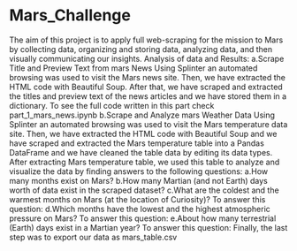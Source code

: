 # Mars_Challenge
The aim of this project is to apply full web-scraping for the mission to Mars by collecting data, organizing and storing data, analyzing data, and then visually communicating our insights.
Analysis of data and Results:
a.Scrape Title and Preview Text from mars News
Using Splinter an automated browsing was used to visit the Mars news site. Then, we have extracted the HTML code with Beautiful Soup. After that, we have scraped and extracted the titles and preview text of the news articles and we have stored them in a dictionary.
To see the full code written in this part check part_1_mars_news.ipynb
b.Scrape and Analyze mars Weather Data
Using Splinter an automated browsing was used to visit the Mars temperature data site. Then, we have extracted the HTML code with Beautiful Soup and we have scraped and extracted the Mars temperature table into a Pandas DataFrame and we have cleaned the table data by editing its data types.
After extracting Mars temperature table, we used this table to analyze and visualize the data by finding answers to the following questions:
   a.How many months exist on Mars?
   b.How many Martian (and not Earth) days worth of data exist in the scraped dataset?
   c.What are the coldest and the warmest months on Mars (at the location of Curiosity)? To answer this question:
   d.Which months have the lowest and the highest atmospheric pressure on Mars? To answer this question:
   e.About how many terrestrial (Earth) days exist in a Martian year? To answer this question:
Finally, the last step was to export our data as mars_table.csv
